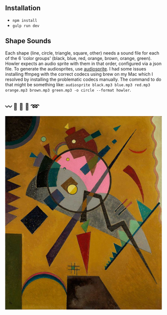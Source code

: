 ## Installation
* `npm install`
* `gulp run dev`

## Shape Sounds
Each shape (line, circle, triangle, square, other) needs a sound file for each of the 6 'color groups' (black, blue, red, orange, brown, orange, green). Howler expects an audio sprite with them in that order, configured via a json file. To generate the audiosprites, use [audiosprite](https://github.com/tonistiigi/audiosprite). I had some issues installing ffmpeg with the correct codecs using brew on my Mac which I resolved by installing the problematic codecs manually.
The command to do that might be something like:
`audiosprite black.mp3 blue.mp3 red.mp3 orange.mp3 brown.mp3 green.mp3 -o circle --format howler`.

## 〰️ 🔵 🔺 🔶 ➿

![Rose with Gray](/public/img/rose-with-gray.jpg?raw=true "Rose with Gray")
